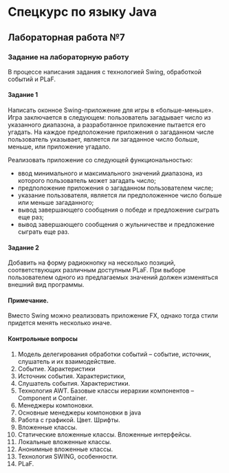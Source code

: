 # Спецкурс по языку Java
## Лабораторная работа №7
### Задание на лабораторную работу

В процессе написания задания с технологией Swing, обработкой событий и PLaF.

#### Задание 1
Написать оконное Swing-приложение для игры в «больше-меньше». Игра заключается в следующем: пользователь загадывает число из указанного диапазона, а разработанное приложение пытается его угадать. На каждое предположение приложения о загаданном числе пользователь указывает, является ли загаданное число больше, меньше, или приложение угадало.

Реализовать приложение со следующей функциональностью:

- ввод минимального и максимального значений диапазона, из которого пользователь может загадать число;
- предположение приложения о загаданном пользователем числе;
- указание пользователя, является ли предположенное число больше или меньше загаданного;
- вывод завершающего сообщения о победе и предложение сыграть еще раз;
- вывод завершающего сообщения о жульничестве и предложение сыграть еще раз.

#### Задание 2
Добавить на форму радиокнопку на несколько позиций, соответствующих различным доступным PLaF. При выборе пользователем одного из предлагаемых значений должен изменяться внешний вид программы.

#### Примечание.
Вместо Swing можно реализовать приложение FX, однако тогда стили придется менять несколько иначе.

#### Контрольные вопросы
1. Модель делегирования обработки событий – событие, источник, слушатель и их взаимодействие.
2. Событие. Характеристики
3. Источник события. Характеристики,
4. Слушатель события. Характеристики.
5. Технология AWT. Базовые классы иерархии компонентов – Component и Container.
6. Менеджеры компоновки.
7. Основные менеджеры компоновки в java
8. Работа с графикой. Цвет. Шрифты.
9. Вложенные классы.
10. Статические вложенные классы. Вложенные интерфейсы.
11. Локальные вложенные классы.
12. Анонимные вложенные классы.
13. Технология SWING, особенности.
14. PLaF.
